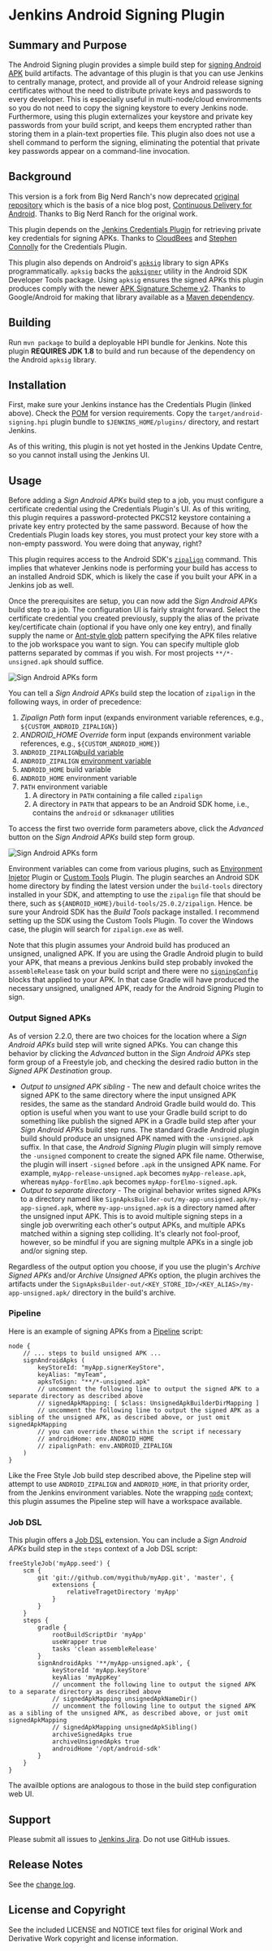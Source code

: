 Jenkins Android Signing Plugin
============

## Summary and Purpose

The Android Signing plugin provides a simple build step for 
[signing Android APK](https://developer.android.com/studio/publish/app-signing.html#signing-manually)
build artifacts.  The advantage of this plugin is that you can use Jenkins to
centrally manage, protect, and provide all of your Android release signing
certificates without the need to distribute private keys and passwords to
every developer.  This is especially useful in multi-node/cloud environments
so you do not need to copy the signing keystore to every Jenkins node.
Furthermore, using this plugin externalizes your keystore and private key 
passwords from your build script, and keeps them encrypted rather than storing
them in a plain-text properties file.  This plugin also does not use a shell 
command to perform the signing, eliminating the potential that private key 
passwords appear on a command-line invocation.

## Background

This version is a fork from Big Nerd Ranch's now deprecated
[original repository](https://github.com/bignerdranch/jenkins-android-signing)
which is the basis of a nice blog post,
[Continuous Delivery for Android](https://www.bignerdranch.com/blog/continuous-delivery-for-android/).
Thanks to Big Nerd Ranch for the original work.

This plugin depends on the
[Jenkins Credentials Plugin](https://wiki.jenkins-ci.org/display/JENKINS/Credentials+Plugin)
for retrieving private key credentials for signing APKs.  Thanks to
[CloudBees](https://www.cloudbees.com/) and
[Stephen Connolly](https://github.com/stephenc) for the Credentials Plugin.

This plugin also depends on Android's  [`apksig`](https://android.googlesource.com/platform/tools/apksig/)
library to sign APKs programmatically. `apksig` backs the [`apksigner`](https://developer.android.com/studio/command-line/apksigner.html)
utility in the Android SDK Developer Tools package.  Using `apksig` ensures the signed APKs
this plugin produces comply with the newer
[APK Signature Scheme v2](https://source.android.com/security/apksigning/v2.html).
Thanks to Google/Android for making that library available as a
[Maven dependency](https://bintray.com/android/android-tools/com.android.tools.build.apksig).

## Building

Run `mvn package` to build a deployable HPI bundle for Jenkins.  Note this plugin
**REQUIRES JDK 1.8** to build and run because of the dependency on the Android `apksig` library.

## Installation

First, make sure your Jenkins instance has the Credentials Plugin (linked above).
Check the [POM](pom.xml) for version requirements.  Copy the `target/android-signing.hpi`
plugin bundle to `$JENKINS_HOME/plugins/` directory, and restart Jenkins.

As of this writing, this plugin is not yet hosted in the Jenkins Update Centre, so you
cannot install using the Jenkins UI.

## Usage

Before adding a _Sign Android APKs_ build step to a job, you must configure a certificate
credential using the Credentials Plugin's UI.  As of this writing, this plugin
requires a password-protected PKCS12 keystore containing a private key entry
protected by the same password.  Because of how the Credentials Plugin loads
key stores, you must protect your key store with a non-empty password.  You
were doing that anyway, right?

This plugin requires access to the Android SDK's 
[`zipalign`](https://developer.android.com/studio/command-line/zipalign.html)
command.  This implies that whatever Jenkins node is performing your build has 
access to an installed Android SDK, which is likely the case if you built your 
APK in a Jenkins job as well.

Once the prerequisites are setup, you can now add the _Sign Android APKs_ build step to
a job.  The configuration UI is fairly straight forward.  Select the certificate
credential you created previously, supply the alias of the private key/certificate
chain (optional if you have only one key entry), and finally supply the name or 
[Ant-style glob](https://ant.apache.org/manual/dirtasks.html)
pattern specifying the APK files relative to the job workspace you want to sign.
You can specify multiple glob patterns separated by commas if you wish.  For most
projects `**/*-unsigned.apk` should suffice.

![Sign Android APKs form](android-signing.png)

You can tell a _Sign Android APKs_ build step the location of `zipalign`
in the following ways, in order of precedence:
1. _Zipalign Path_ form input (expands environment variable references, e.g., `${CUSTOM_ANDROID_ZIPALIGN}`)
1. _ANDROID_HOME Override_ form input (expands environment variable references, e.g., `${CUSTOM_ANDROID_HOME}`)
1. `ANDROID_ZIPALIGN`[build variable](http://javadoc.jenkins-ci.org/hudson/model/AbstractBuild.html#getBuildVariables--)
1. `ANDROID_ZIPALIGN` [environment variable](http://javadoc.jenkins-ci.org/hudson/model/Run.html#getEnvironment-hudson.model.TaskListener-)
1. `ANDROID_HOME` build variable
1. `ANDROID_HOME` environment variable
1. `PATH` environment variable
    1. A directory in `PATH` containing a file called `zipalign`
    1. A directory in `PATH` that appears to be an Android SDK home, i.e., contains the `android` or `sdkmanager` utilities
    
To access the first two override form parameters above, click the _Advanced_ button on the _Sign Android APKs_
build step form group.
    
![Sign Android APKs form](android-signing-advanced.png)

Environment variables can come from various plugins, such as 
[Environment Injetor](https://wiki.jenkins-ci.org/display/JENKINS/EnvInject+Plugin) Plugin or
[Custom Tools](https://plugins.jenkins.io/custom-tools-plugin) Plugin.  The plugin searches
an Android SDK home directory by finding the latest version under the `build-tools` directory 
installed in your SDK, and attempting to use the `zipalign` file that should be there, such
as `${ANDROID_HOME}/build-tools/25.0.2/zipalign`.  Hence. be sure your Android SDK has the 
_Build Tools_ package installed.  I recommend setting up the SDK using the Custom Tools Plugin.
To cover the Windows case, the plugin will search for `zipalign.exe` as well.

Note that this plugin assumes your Android build has produced an unsigned, 
unaligned APK.  If you are using the Gradle Android plugin to build your APK, 
that means a previous Jenkins build step probably invoked the `assembleRelease` 
task on your build script and there were no [`signingConfig`](https://developer.android.com/studio/publish/app-signing.html#gradle-sign)
blocks that applied to your APK.  In that case Gradle will have produced the 
necessary unsigned, unaligned APK, ready for the Android Signing Plugin to sign.  

### Output Signed APKs

As of version 2.2.0, there are two choices for the location where a _Sign Android APKs_ build
step will write signed APKs.  You can change this behavior by clicking the _Advanced_
button in the _Sign Android APKs_ step form group of a Freestyle job, and checking the desired
radio button in the _Signed APK Destination_ group.  
* _Output to unsigned APK sibling_ - The new and default choice writes the signed APK to 
the same directory where the input unsigned APK resides, the same as the standard Android 
Gradle build would do.  This option is useful when you want to use your Gradle build script
to do something like publish the signed APK in a Gradle build step after your _Sign Android APKs_ 
build step runs.  The standard Gradle Android plugin build should produce an unsigned APK 
named with the `-unsigned.apk` suffix.  In that case, the _Android Signing Plugin_ plugin 
will simply remove the `-unsigned` component to create the signed APK file name.  Otherwise, 
the plugin will insert `-signed` before `.apk` in the unsigned APK name.  For example, 
`myApp-release-unsigned.apk` becomes `myApp-release.apk`, whereas `myApp-forElmo.apk` 
becomes `myApp-forElmo-signed.apk`.
* _Output to separate directory_ - The original behavior writes signed APKs to a
directory named like `SignApksBuilder-out/my-app-unsigned.apk/my-app-signed.apk`,
where `my-app-unsigned.apk` is a directory named after the unsigned input APK.
This is to avoid multiple signing steps in a single job overwriting each other's 
output APKs, and multiple APKs matched within a signing step colliding.  It's 
clearly not fool-proof, however, so be mindful if you are signing multple APKs
in a single job and/or signing step.

Regardless of the output option you choose, if you use the plugin's 
_Archive Signed APKs_ and/or _Archive Unsigned APKs_ option, the plugin 
archives the artifacts under the `SignApksBuilder-out/<KEY_STORE_ID>/<KEY_ALIAS>/my-app-unsigned.apk/`
directory in the build's archive.

### Pipeline

Here is an example of signing APKs from a [Pipeline](https://jenkins.io/doc/book/pipeline/) script:
```
node {
    // ... steps to build unsigned APK ...
    signAndroidApks (
        keyStoreId: "myApp.signerKeyStore",
        keyAlias: "myTeam",
        apksToSign: "**/*-unsigned.apk"
        // uncomment the following line to output the signed APK to a separate directory as described above
        // signedApkMapping: [ $class: UnsignedApkBuilderDirMapping ]
        // uncomment the following line to output the signed APK as a sibling of the unsigned APK, as described above, or just omit signedApkMapping
        // you can override these within the script if necessary
        // androidHome: env.ANDROID_HOME
        // zipalignPath: env.ANDROID_ZIPALIGN
    )
}
```
Like the Free Style Job build step described above, the Pipeline step will attempt
to use `ANDROID_ZIPALIGN` and `ANDROID_HOME`, in that priority order, from the
Jenkins environment variables.  Note the wrapping 
[`node`](https://jenkins.io/doc/pipeline/steps/workflow-durable-task-step/#node-allocate-node)
context; this plugin assumes the Pipeline step will have a workspace available.

### Job DSL

This plugin offers a [Job DSL](https://github.com/jenkinsci/job-dsl-plugin/wiki) extension.
You can include a _Sign Android APKs_ build step in the `steps` context of a Job DSL script:
```
freeStyleJob('myApp.seed') {
    scm {
        git 'git://github.com/mygithub/myApp.git', 'master', {
            extensions {
                relativeTragetDirectory 'myApp'
            }
        }
    }
    steps {
        gradle {
            rootBuildScriptDir 'myApp'
            useWrapper true
            tasks 'clean assembleRelease'
        }
        signAndroidApks '**/myApp-unsigned.apk', {
            keyStoreId 'myApp.keyStore'
            keyAlias 'myAppKey'
            // uncomment the following line to output the signed APK to a separate directory as described above
            // signedApkMapping unsignedApkNameDir()
            // uncomment the following line to output the signed APK as a sibling of the unsigned APK, as described above, or just omit signedApkMapping
            // signedApkMapping unsignedApkSibling()
            archiveSignedApks true
            archiveUnsignedApks true
            androidHome '/opt/android-sdk'
        }
    }
}
```
The availble options are analogous to those in the build step configuration web UI.

## Support

Please submit all issues to [Jenkins Jira](https://issues.jenkins-ci.org/issues/?jql=project%3DJENKINS%20AND%20component%3Dandroid-signing-plugin).
Do not use GitHub issues.

## Release Notes

See the [change log](CHANGELOG.md).

## License and Copyright

See the included LICENSE and NOTICE text files for original Work and Derivative
Work copyright and license information.
